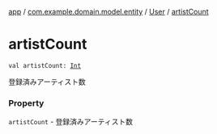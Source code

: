 [app](../../index.md) / [com.example.domain.model.entity](../index.md) / [User](index.md) / [artistCount](./artist-count.md)

# artistCount

`val artistCount: `[`Int`](https://kotlinlang.org/api/latest/jvm/stdlib/kotlin/-int/index.html)

登録済みアーティスト数

### Property

`artistCount` - 登録済みアーティスト数